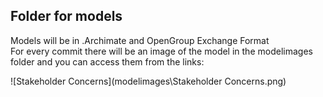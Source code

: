 ## Folder for models
Models will be in .Archimate and OpenGroup Exchange Format  
For every commit there will be an image of the model in the modelimages folder and you can access them from the links:

![Stakeholder Concerns](modelimages\Stakeholder Concerns.png)
